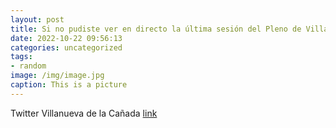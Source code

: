```yaml
---
layout: post
title: Si no pudiste ver en directo la última sesión del Pleno de VillanuevaDeLaCañada, puedes hacerlo en diferido 👉 httpst.coLWCe...
date: 2022-10-22 09:56:13
categories: uncategorized
tags:
- random
image: /img/image.jpg
caption: This is a picture
---
```

Twitter Villanueva de la Cañada [link](https://twitter.com/AytoVDLCanada/status/1583413287383076864)
